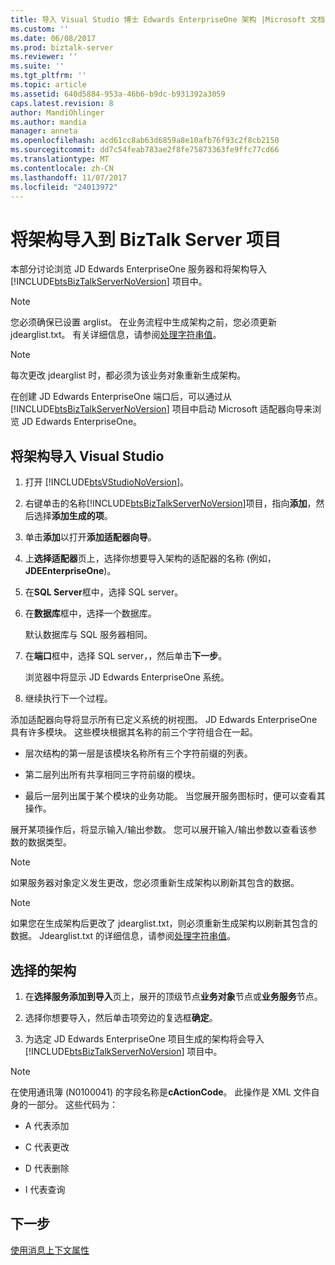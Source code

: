 ```yaml
---
title: 导入 Visual Studio 博士 Edwards EnterpriseOne 架构 |Microsoft 文档
ms.custom: ''
ms.date: 06/08/2017
ms.prod: biztalk-server
ms.reviewer: ''
ms.suite: ''
ms.tgt_pltfrm: ''
ms.topic: article
ms.assetid: 640d5884-953a-46b6-b9dc-b931392a3059
caps.latest.revision: 8
author: MandiOhlinger
ms.author: mandia
manager: anneta
ms.openlocfilehash: acd61cc8ab63d6859a8e10afb76f93c2f8cb2150
ms.sourcegitcommit: dd7c54feab783ae2f8fe75873363fe9ffc77cd66
ms.translationtype: MT
ms.contentlocale: zh-CN
ms.lasthandoff: 11/07/2017
ms.locfileid: "24013972"
---
```

# <a name="importing-schemas-into-biztalk-server-projects"></a>将架构导入到 BizTalk Server 项目
本部分讨论浏览 JD Edwards EnterpriseOne 服务器和将架构导入 [!INCLUDE[btsBizTalkServerNoVersion](../includes/btsbiztalkservernoversion-md.md)] 项目中。  
  
> [!NOTE]
>  您必须确保已设置 arglist。 在业务流程中生成架构之前，您必须更新 jdearglist.txt。 有关详细信息，请参阅[处理字符串值](../core/handling-string-values2.md)。  
  
> [!NOTE]
>  每次更改 jdearglist 时，都必须为该业务对象重新生成架构。  
  
 在创建 JD Edwards EnterpriseOne 端口后，可以通过从 [!INCLUDE[btsBizTalkServerNoVersion](../includes/btsbiztalkservernoversion-md.md)] 项目中启动 Microsoft 适配器向导来浏览 JD Edwards EnterpriseOne。  
  
## <a name="import-schemas-into-visual-studio"></a>将架构导入 Visual Studio
  
1.  打开 [!INCLUDE[btsVStudioNoVersion](../includes/btsvstudionoversion-md.md)]。  
  
2.  右键单击的名称[!INCLUDE[btsBizTalkServerNoVersion](../includes/btsbiztalkservernoversion-md.md)]项目，指向**添加**，然后选择**添加生成的项**。  
  
3.  单击**添加**以打开**添加适配器向导**。  
  
4.  上**选择适配器**页上，选择你想要导入架构的适配器的名称 (例如， **JDEEnterpriseOne**)。  
  
5.  在**SQL Server**框中，选择 SQL server。  
  
6.  在**数据库**框中，选择一个数据库。  
  
     默认数据库与 SQL 服务器相同。  
  
7.  在**端口**框中，选择 SQL server，，然后单击**下一步**。  
  
     浏览器中将显示 JD Edwards EnterpriseOne 系统。  
  
8.  继续执行下一个过程。  
  
 添加适配器向导将显示所有已定义系统的树视图。 JD Edwards EnterpriseOne 具有许多模块。 这些模块根据其名称的前三个字符组合在一起。  
  
-   层次结构的第一层是该模块名称所有三个字符前缀的列表。  
  
-   第二层列出所有共享相同三字符前缀的模块。  
  
-   最后一层列出属于某个模块的业务功能。 当您展开服务图标时，便可以查看其操作。  
  
 展开某项操作后，将显示输入/输出参数。 您可以展开输入/输出参数以查看该参数的数据类型。  
  
> [!NOTE]
>  如果服务器对象定义发生更改，您必须重新生成架构以刷新其包含的数据。  
  
> [!NOTE]
>  如果您在生成架构后更改了 jdearglist.txt，则必须重新生成架构以刷新其包含的数据。 Jdearglist.txt 的详细信息，请参阅[处理字符串值](../core/handling-string-values2.md)。  
  
## <a name="select-the-schemas"></a>选择的架构  
  
1.  在**选择服务添加到导入**页上，展开的顶级节点**业务对象**节点或**业务服务**节点。  
  
2.  选择你想要导入，然后单击项旁边的复选框**确定**。  
  
3.  为选定 JD Edwards EnterpriseOne 项目生成的架构将会导入 [!INCLUDE[btsBizTalkServerNoVersion](../includes/btsbiztalkservernoversion-md.md)] 项目中。  
  
> [!NOTE]
>  在使用通讯簿 (N0100041) 的字段名称是**cActionCode**。 此操作是 XML 文件自身的一部分。 这些代码为：  
  
-   A 代表添加  
  
-   C 代表更改  
  
-   D 代表删除  
  
-   I 代表查询  
  
## <a name="next-step"></a>下一步
[使用消息上下文属性](../core/using-message-context-properties1.md)